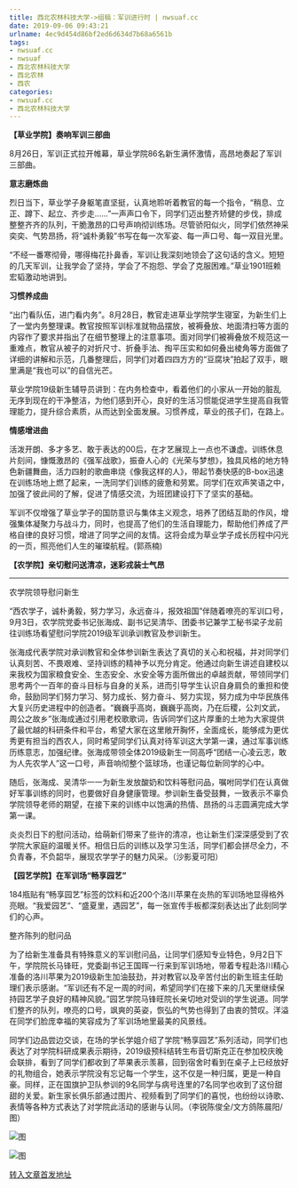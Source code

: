 ```yaml
---
title: 西北农林科技大学->组稿：军训进行时 | nwsuaf.cc
date: 2019-09-06 09:43:21
urlname: 4ec9d454d86bf2ed6d634d7b68a6561b
tags: 
- nwsuaf.cc
- nwsuaf
- 西北农林科技大学
- 西北农林
- 西农
categories:
- nwsuaf.cc
- 西北农林科技大学
---
```



**【草业学院】奏响军训三部曲**

8月26日，军训正式拉开帷幕，草业学院86名新生满怀激情，高昂地奏起了军训三部曲。

**意志磨炼曲**

烈日当下，草业学子身躯笔直坚挺，认真地聆听着教官的每一个指令，“稍息、立正、蹲下、起立、齐步走……”一声声口令下，同学们迈出整齐矫健的步伐，排成整整齐齐的队列，干脆激昂的口号声响彻训练场。尽管骄阳似火，同学们依然神采奕奕、气势昂扬，将“诚朴勇毅”书写在每一次军姿、每一声口号、每一双目光里。

“不经一番寒彻骨，哪得梅花扑鼻香，军训让我深刻地领会了这句话的含义。短短的几天军训，让我学会了坚持，学会了不抱怨、学会了克服困难。”草业1901班赖宏韬激动地讲到。

**习惯养成曲**

“出门看队伍，进门看内务”。8月28日，教官走进草业学院学生寝室，为新生们上了一堂内务整理课。教官按照军训标准就物品摆放，被褥叠放、地面清扫等方面的内容作了要求并指出了在细节整理上的注意事项。面对同学们被褥叠放不规范这一重难点，教官从被子的对折尺寸、折叠手法、掏平压实和如何叠出棱角等方面做了详细的讲解和示范，几番整理后，同学们对着四四方方的“豆腐块”拍起了双手，眼里满是“我也可以”的自信光芒。

草业学院19级新生辅导员讲到：在内务检查中，看着他们的小家从一开始的脏乱无序到现在的干净整洁，为他们感到开心，良好的生活习惯能促进学生提高自我管理能力，提升综合素质，从而达到全面发展。习惯养成，草业的孩子们，在路上。

**情感增进曲**

活泼开朗、多才多艺、敢于表达的00后，在才艺展现上一点也不谦虚。训练休息片刻间，慷慨激昂的《强军战歌》，振奋人心的《光荣与梦想》，独具风格的地方特色新疆舞曲，活力四射的歌曲串烧《像我这样的人》，带起节奏快感的B-box迅速在训练场地上燃了起来，一洗同学们训练的疲惫和劳累。同学们在欢声笑语之中，加强了彼此间的了解，促进了情感交流，为班团建设打下了坚实的基础。

军训不仅增强了草业学子的国防意识与集体主义观念，培养了团结互助的作风，增强集体凝聚力与战斗力，同时，也提高了他们的生活自理能力，帮助他们养成了严格自律的良好习惯，增进了同学之间的友情。这将会成为草业学子成长历程中闪光的一页，照亮他们人生的璀璨航程。(郭燕楠)

**【农学院】亲切慰问送清凉，迷彩戎装士气昂**

****

农学院领导慰问新生

“西农学子，诚朴勇毅，努力学习，永远奋斗，报效祖国”伴随着嘹亮的军训口号，9月3日，农学院党委书记张海成、副书记吴清华、团委书记兼学工秘书梁子龙前往训练场看望慰问学院2019级军训承训教官及参训新生。

张海成代表学院对承训教官和全体参训新生表达了真切的关心和祝福，并对同学们认真刻苦、不畏艰难、坚持训练的精神予以充分肯定。他通过向新生讲述自建校以来我校为国家粮食安全、生态安全、水安全等方面所做出的卓越贡献，带领同学们思考两个一百年的奋斗目标与自身的关系，进而引导学生认识自身肩负的重担和使命，鼓励同学们努力学习、努力成长、努力奋斗、努力实现，努力成为中华民族伟大复兴历史进程中的创造者。“巍巍乎高岗，巍巍乎高岗，乃在后稷，公刘文武，周公之故乡”张海成通过引用老校歌歌词，告诉同学们这片厚重的土地为大家提供了最优越的科研条件和平台，希望大家在这里敞开胸怀，全面成长，能够成为更优秀更有担当的西农人，同时希望同学们认真对待军训这大学第一课，通过军事训练历练意志，加强纪律。张海成带领全体2019级新生一同高呼“团结一心凌云志，敢为人先农学人”这一口号，声音响彻整个篮球场，也谨记每位新同学的心中。

随后，张海成、吴清华一一为新生发放酸奶和饮料等慰问品，嘱咐同学们在认真做好军事训练的同时，也要做好自身健康管理。参训新生备受鼓舞，一致表示不辜负学院领导老师的期望，在接下来的训练中以饱满的热情、昂扬的斗志圆满完成大学第一课。

炎炎烈日下的慰问活动，给萌新们带来了些许的清凉，也让新生们深深感受到了农学院大家庭的温暖关怀。相信日后的训练以及学习生活，同学们都会拼尽全力，不负青春，不负韶华，展现农学学子的魅力风采。（沙影夏可阳）

**【园艺学院】在军训场“畅享园艺”**

184瓶贴有“畅享园艺”标签的饮料和近200个洛川苹果在炎热的军训场地显得格外亮眼。“我爱园艺“、“盛夏里，遇园艺”，每一张宣传手板都深刻表达出了此刻同学们的心声。

整齐陈列的慰问品

为了给新生准备具有特殊意义的军训慰问品，让同学们感知专业特色，9月2日下午，学院院长马锋旺，党委副书记王国晖一行来到军训场地，带着专程赴洛川精心准备的洛川苹果为2019级新生加油鼓劲，并对教官以及辛苦付出的新生班主任助理们表示感谢。“军训还有不足一周的时间，希望同学们在接下来的几天里继续保持园艺学子良好的精神风貌。”园艺学院马锋旺院长亲切地对受训的学生说道。同学们整齐的队列，嘹亮的口号，飒爽的英姿，恢弘的气势也得到了由衷的赞叹。洋溢在同学们脸庞幸福的笑容成为了军训场地里最美的风景线。

同学们边品尝边交谈，在场的学长学姐介绍了学院“畅享园艺”系列活动，同学们也表达了对学院科研成果表示期待，2019级预科结转生布音切斯克正在参加校庆晚会联排，看到了同学们都收到了苹果表示羡慕，回到宿舍时看到在桌子上已经放好的礼物组合，她表示学院没有忘记每一个学生，这不仅是一种归属，更是一种自豪。同样，正在国旗护卫队参训的9名同学与病号连里的7名同学也收到了这份甜甜的关爱。新生家长俱乐部通过图片、视频看到了同学们的喜悦，也纷纷以诗歌、表情等各种方式表达了对学院此活动的感谢与认同。（李锐陈俊全/文方鸽陈晨阳/图）



![图](https://news.nwsuaf.edu.cn/images/content/2019-09/20190905170127962367.jpg)

![图](https://news.nwsuaf.edu.cn/images/content/2019-09/20190905165747492247.jpg)

[转入文章首发地址](https://news.nwsuaf.edu.cn/xnxw/91538.htm)